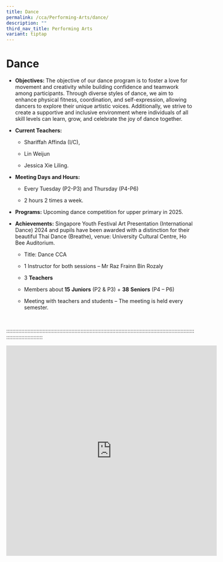 ```yaml
---
title: Dance
permalink: /cca/Performing-Arts/dance/
description: ""
third_nav_title: Performing Arts
variant: tiptap
---
```

<h1>Dance</h1>
<ul data-tight="true" class="tight">
<li>
<p><strong>Objectives: </strong>The objective of our dance program is to
foster a love for movement and creativity while building confidence and
teamwork among participants. Through diverse styles of dance, we aim to
enhance physical fitness, coordination, and self-expression, allowing dancers
to explore their unique artistic voices. Additionally, we strive to create
a supportive and inclusive environment where individuals of all skill levels
can learn, grow, and celebrate the joy of dance together.</p>
</li>
<li>
<p><strong>Current Teachers:</strong>
</p>
<ul data-tight="true" class="tight">
<li>
<p>Shariffah Affinda (I/C),</p>
</li>
<li>
<p>Lin Weijun</p>
</li>
<li>
<p>Jessica Xie Liling.</p>
</li>
</ul>
</li>
<li>
<p><strong>Meeting Days and Hours:</strong>
</p>
<ul data-tight="true" class="tight">
<li>
<p>Every Tuesday (P2-P3) and Thursday (P4-P6)</p>
</li>
<li>
<p>2 hours 2 times a week.</p>
</li>
</ul>
</li>
</ul>
<ul data-tight="true" class="tight">
<li>
<p><strong>Programs:</strong> Upcoming dance competition for upper primary
in 2025.</p>
</li>
<li>
<p><strong>Achievements:</strong> Singapore Youth Festival Art Presentation
(International Dance) 2024 and pupils have been awarded with a distinction
for their beautiful Thai Dance (Breathe), venue: University Cultural Centre,
Ho Bee Auditorium.</p>
<ul data-tight="true" class="tight">
<li>
<p>Title: Dance CCA</p>
</li>
<li>
<p>1 Instructor for both sessions – Mr Raz Frainn Bin Rozaly</p>
</li>
<li>
<p>3 <strong>Teachers</strong>
</p>
</li>
<li>
<p>Members about<strong> 15</strong>  <strong>Juniors</strong> (P2 &amp; P3)
+ <strong>38</strong>  <strong>Seniors</strong> (P4 – P6)</p>
</li>
<li>
<p>Meeting with teachers and students – The meeting is held every semester.</p>
</li>
</ul>
</li>
</ul>
<p>&nbsp;</p>
<p>::::::::::::::::::::::::::::::::::::::::::::::::::::::::::::::::::::::::::::::::::::::::::::::::::::::::::::::::::::::::::::::::::::::::::::::::::::</p>
<div class="iframe-wrapper">
<iframe height="560" width="560" allowfullscreen="true" frameborder="0" src="https://docs.google.com/presentation/d/e/2PACX-1vTC844lRVqVmu_yCgMOGG0fI6__ikU0_yViBOGTyf-9ionxViqcDEhJuTUIL7M9q8KzVxTp4PyGOv8z/embed?start=true&amp;loop=true&amp;delayms=3000"></iframe>
</div>
<p></p>
<p></p>